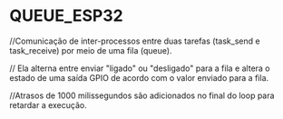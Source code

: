 # QUEUE_ESP32

//Comunicação de inter-processos entre duas tarefas (task_send e task_receive) por meio de uma fila (queue).

// Ela alterna entre enviar "ligado" ou "desligado" para a fila e altera o estado de uma saída GPIO de acordo com o valor enviado para a fila. 

//Atrasos de 1000 milissegundos são adicionados no final do loop para retardar a execução.
